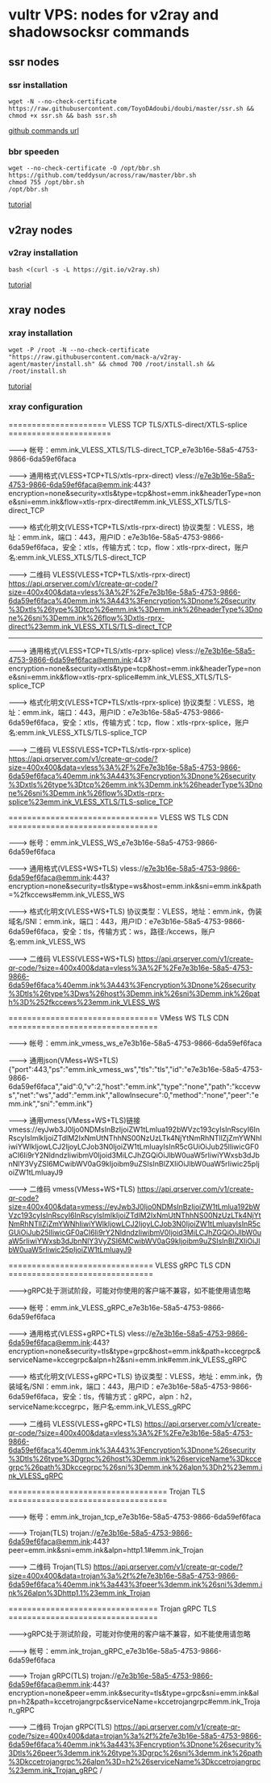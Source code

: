 # vultr VPS: nodes for v2ray and shadowsocksr commands
## ssr nodes
### ssr installation
```
wget -N --no-check-certificate https://raw.githubusercontent.com/ToyoDAdoubi/doubi/master/ssr.sh && chmod +x ssr.sh && bash ssr.sh
```
[github commands url](https://github.com/ToyoDAdoubi/doubi) 
### bbr speeden
```
wget --no-check-certificate -O /opt/bbr.sh https://github.com/teddysun/across/raw/master/bbr.sh
chmod 755 /opt/bbr.sh
/opt/bbr.sh
```

[tutorial](https://teddysun.com/489.html) 
## v2ray nodes
### v2ray installation
```
bash <(curl -s -L https://git.io/v2ray.sh)
```
[tutorial](https://github.com/233boy/v2ray/wiki/V2Ray%E6%90%AD%E5%BB%BA%E8%AF%A6%E7%BB%86%E5%9B%BE%E6%96%87%E6%95%99%E7%A8%8B) 
## xray nodes
### xray installation
```
wget -P /root -N --no-check-certificate "https://raw.githubusercontent.com/mack-a/v2ray-agent/master/install.sh" && chmod 700 /root/install.sh && /root/install.sh
```
[tutorial](https://github.com/mack-a/v2ray-agent) 

### xray configuration
===================== VLESS TCP TLS/XTLS-direct/XTLS-splice ======================


 ---> 帐号：emm.ink_VLESS_XTLS/TLS-direct_TCP_e7e3b16e-58a5-4753-9866-6da59ef6faca

 ---> 通用格式(VLESS+TCP+TLS/xtls-rprx-direct)
    vless://e7e3b16e-58a5-4753-9866-6da59ef6faca@emm.ink:443?encryption=none&security=xtls&type=tcp&host=emm.ink&headerType=none&sni=emm.ink&flow=xtls-rprx-direct#emm.ink_VLESS_XTLS/TLS-direct_TCP

 ---> 格式化明文(VLESS+TCP+TLS/xtls-rprx-direct)
协议类型：VLESS，地址：emm.ink，端口：443，用户ID：e7e3b16e-58a5-4753-9866-6da59ef6faca，安全：xtls，传输方式：tcp，flow：xtls-rprx-direct，账户名:emm.ink_VLESS_XTLS/TLS-direct_TCP

 ---> 二维码 VLESS(VLESS+TCP+TLS/xtls-rprx-direct)
    https://api.qrserver.com/v1/create-qr-code/?size=400x400&data=vless%3A%2F%2Fe7e3b16e-58a5-4753-9866-6da59ef6faca%40emm.ink%3A443%3Fencryption%3Dnone%26security%3Dxtls%26type%3Dtcp%26emm.ink%3Demm.ink%26headerType%3Dnone%26sni%3Demm.ink%26flow%3Dxtls-rprx-direct%23emm.ink_VLESS_XTLS/TLS-direct_TCP

----------------------------------------------------------------------------------
 ---> 通用格式(VLESS+TCP+TLS/xtls-rprx-splice)
    vless://e7e3b16e-58a5-4753-9866-6da59ef6faca@emm.ink:443?encryption=none&security=xtls&type=tcp&host=emm.ink&headerType=none&sni=emm.ink&flow=xtls-rprx-splice#emm.ink_VLESS_XTLS/TLS-splice_TCP

 ---> 格式化明文(VLESS+TCP+TLS/xtls-rprx-splice)
    协议类型：VLESS，地址：emm.ink，端口：443，用户ID：e7e3b16e-58a5-4753-9866-6da59ef6faca，安全：xtls，传输方式：tcp，flow：xtls-rprx-splice，账户名:emm.ink_VLESS_XTLS/TLS-splice_TCP

 ---> 二维码 VLESS(VLESS+TCP+TLS/xtls-rprx-splice)
    https://api.qrserver.com/v1/create-qr-code/?size=400x400&data=vless%3A%2F%2Fe7e3b16e-58a5-4753-9866-6da59ef6faca%40emm.ink%3A443%3Fencryption%3Dnone%26security%3Dxtls%26type%3Dtcp%26emm.ink%3Demm.ink%26headerType%3Dnone%26sni%3Demm.ink%26flow%3Dxtls-rprx-splice%23emm.ink_VLESS_XTLS/TLS-splice_TCP


================================ VLESS WS TLS CDN ================================


 ---> 帐号：emm.ink_VLESS_WS_e7e3b16e-58a5-4753-9866-6da59ef6faca

 ---> 通用格式(VLESS+WS+TLS)
    vless://e7e3b16e-58a5-4753-9866-6da59ef6faca@emm.ink:443?encryption=none&security=tls&type=ws&host=emm.ink&sni=emm.ink&path=%2fkccews#emm.ink_VLESS_WS

 ---> 格式化明文(VLESS+WS+TLS)
    协议类型：VLESS，地址：emm.ink，伪装域名/SNI：emm.ink，端口：443，用户ID：e7e3b16e-58a5-4753-9866-6da59ef6faca，安全：tls，传输方式：ws，路径:/kccews，账户名:emm.ink_VLESS_WS

 ---> 二维码 VLESS(VLESS+WS+TLS)
    https://api.qrserver.com/v1/create-qr-code/?size=400x400&data=vless%3A%2F%2Fe7e3b16e-58a5-4753-9866-6da59ef6faca%40emm.ink%3A443%3Fencryption%3Dnone%26security%3Dtls%26type%3Dws%26host%3Demm.ink%26sni%3Demm.ink%26path%3D%252fkccews%23emm.ink_VLESS_WS

================================ VMess WS TLS CDN ================================


 ---> 帐号：emm.ink_vmess_ws_e7e3b16e-58a5-4753-9866-6da59ef6faca

 ---> 通用json(VMess+WS+TLS)
    {"port":443,"ps":"emm.ink_vmess_ws","tls":"tls","id":"e7e3b16e-58a5-4753-9866-6da59ef6faca","aid":0,"v":2,"host":"emm.ink","type":"none","path":"kccevws","net":"ws","add":"emm.ink","allowInsecure":0,"method":"none","peer":"emm.ink","sni":"emm.ink"}

 ---> 通用vmess(VMess+WS+TLS)链接
    vmess://eyJwb3J0Ijo0NDMsInBzIjoiZW1tLmlua192bWVzc193cyIsInRscyI6InRscyIsImlkIjoiZTdlM2IxNmUtNThhNS00NzUzLTk4NjYtNmRhNTllZjZmYWNhIiwiYWlkIjowLCJ2IjoyLCJob3N0IjoiZW1tLmluayIsInR5cGUiOiJub25lIiwicGF0aCI6Ii9rY2NldndzIiwibmV0Ijoid3MiLCJhZGQiOiJlbW0uaW5rIiwiYWxsb3dJbnNlY3VyZSI6MCwibWV0aG9kIjoibm9uZSIsInBlZXIiOiJlbW0uaW5rIiwic25pIjoiZW1tLmluayJ9

 ---> 二维码 vmess(VMess+WS+TLS)
    https://api.qrserver.com/v1/create-qr-code?size=400x400&data=vmess://eyJwb3J0Ijo0NDMsInBzIjoiZW1tLmlua192bWVzc193cyIsInRscyI6InRscyIsImlkIjoiZTdlM2IxNmUtNThhNS00NzUzLTk4NjYtNmRhNTllZjZmYWNhIiwiYWlkIjowLCJ2IjoyLCJob3N0IjoiZW1tLmluayIsInR5cGUiOiJub25lIiwicGF0aCI6Ii9rY2NldndzIiwibmV0Ijoid3MiLCJhZGQiOiJlbW0uaW5rIiwiYWxsb3dJbnNlY3VyZSI6MCwibWV0aG9kIjoibm9uZSIsInBlZXIiOiJlbW0uaW5rIiwic25pIjoiZW1tLmluayJ9


=============================== VLESS gRPC TLS CDN ===============================


 --->gRPC处于测试阶段，可能对你使用的客户端不兼容，如不能使用请忽略

 ---> 帐号：emm.ink_VLESS_gRPC_e7e3b16e-58a5-4753-9866-6da59ef6faca

 ---> 通用格式(VLESS+gRPC+TLS)
    vless://e7e3b16e-58a5-4753-9866-6da59ef6faca@emm.ink:443?encryption=none&security=tls&type=grpc&host=emm.ink&path=kccegrpc&serviceName=kccegrpc&alpn=h2&sni=emm.ink#emm.ink_VLESS_gRPC

 ---> 格式化明文(VLESS+gRPC+TLS)
    协议类型：VLESS，地址：emm.ink，伪装域名/SNI：emm.ink，端口：443，用户ID：e7e3b16e-58a5-4753-9866-6da59ef6faca，安全：tls，传输方式：gRPC，alpn：h2，serviceName:kccegrpc，账户名:emm.ink_VLESS_gRPC

 ---> 二维码 VLESS(VLESS+gRPC+TLS)
    https://api.qrserver.com/v1/create-qr-code/?size=400x400&data=vless%3A%2F%2Fe7e3b16e-58a5-4753-9866-6da59ef6faca%40emm.ink%3A443%3Fencryption%3Dnone%26security%3Dtls%26type%3Dgrpc%26host%3Demm.ink%26serviceName%3Dkccegrpc%26path%3Dkccegrpc%26sni%3Demm.ink%26alpn%3Dh2%23emm.ink_VLESS_gRPC

==================================  Trojan TLS  ==================================


 ---> 帐号：emm.ink_trojan_tcp_e7e3b16e-58a5-4753-9866-6da59ef6faca

 ---> Trojan(TLS)
    trojan://e7e3b16e-58a5-4753-9866-6da59ef6faca@emm.ink:443?peer=emm.ink&sni=emm.ink&alpn=http1.1#emm.ink_Trojan

 ---> 二维码 Trojan(TLS)
    https://api.qrserver.com/v1/create-qr-code/?size=400x400&data=trojan%3a%2f%2fe7e3b16e-58a5-4753-9866-6da59ef6faca%40emm.ink%3a443%3fpeer%3demm.ink%26sni%3demm.ink%26alpn%3Dhttp1.1%23emm.ink_Trojan


================================  Trojan gRPC TLS  ================================


 --->gRPC处于测试阶段，可能对你使用的客户端不兼容，如不能使用请忽略

 ---> 帐号：emm.ink_trojan_gRPC_e7e3b16e-58a5-4753-9866-6da59ef6faca

 ---> Trojan gRPC(TLS)
    trojan://e7e3b16e-58a5-4753-9866-6da59ef6faca@emm.ink:443?encryption=none&peer=emm.ink&security=tls&type=grpc&sni=emm.ink&alpn=h2&path=kccetrojangrpc&serviceName=kccetrojangrpc#emm.ink_Trojan_gRPC

 ---> 二维码 Trojan gRPC(TLS)
    https://api.qrserver.com/v1/create-qr-code/?size=400x400&data=trojan%3a%2f%2fe7e3b16e-58a5-4753-9866-6da59ef6faca%40emm.ink%3a443%3Fencryption%3Dnone%26security%3Dtls%26peer%3demm.ink%26type%3Dgrpc%26sni%3demm.ink%26path%3Dkccetrojangrpc%26alpn%3D=h2%26serviceName%3Dkccetrojangrpc%23emm.ink_Trojan_gRPC
/
